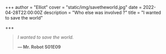 +++
author = "Elliot"
cover = "static/img/savetheworld.jpg"
date = 2022-04-28T22:00:00Z
description = "Who else was involved ?"
title = "I wanted to save the world"

+++
> _I wanted to save the world._
>
> **— Mr. Robot S01E09**